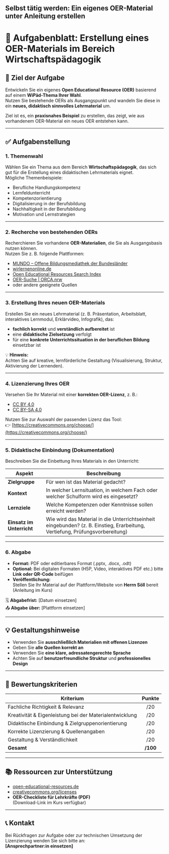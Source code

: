 ## Selbst tätig werden: Ein eigenes OER-Material unter Anleitung erstellen

# 📄 Aufgabenblatt: Erstellung eines OER-Materials im Bereich Wirtschaftspädagogik

## 🎯 Ziel der Aufgabe

Entwickeln Sie ein eigenes **Open Educational Resource (OER)** basierend auf einem **WiPäd-Thema Ihrer Wahl**.  
Nutzen Sie bestehende OERs als Ausgangspunkt und wandeln Sie diese in ein **neues, didaktisch sinnvolles Lehrmaterial** um.

Ziel ist es, ein **praxisnahes Beispiel** zu erstellen, das zeigt, wie aus vorhandenem OER-Material ein neues OER entstehen kann.

---

## ✅ Aufgabenstellung

### 1. Themenwahl
Wählen Sie ein Thema aus dem Bereich **Wirtschaftspädagogik**, das sich gut für die Erstellung eines didaktischen Lehrmaterials eignet.  
Mögliche Themenbeispiele:
- Berufliche Handlungskompetenz  
- Lernfeldunterricht  
- Kompetenzorientierung  
- Digitalisierung in der Berufsbildung  
- Nachhaltigkeit in der Berufsbildung  
- Motivation und Lernstrategien  

---

### 2. Recherche von bestehenden OERs
Recherchieren Sie vorhandene **OER-Materialien**, die Sie als Ausgangsbasis nutzen können.  
Nutzen Sie z. B. folgende Plattformen:

- [MUNDO – Offene Bildungsmediathek der Bundesländer](https://mundo.schule)
- [wirlernenonline.de](https://wirlernenonline.de)
- [Open Educational Resources Search Index](https://oersi.org)
- [OER-Suche | ORCA.nrw](https://openeducationalresources.nrw)
- oder andere geeignete Quellen

---

### 3. Erstellung Ihres neuen OER-Materials

Erstellen Sie ein neues Lehrmaterial (z. B. Präsentation, Arbeitsblatt, interaktives Lernmodul, Erklärvideo, Infografik), das:

- **fachlich korrekt** und **verständlich aufbereitet** ist  
- eine **didaktische Zielsetzung** verfolgt  
- für eine **konkrete Unterrichtssituation in der beruflichen Bildung** einsetzbar ist  

💡 **Hinweis:**  
Achten Sie auf kreative, lernförderliche Gestaltung (Visualisierung, Struktur, Aktivierung der Lernenden).

---

### 4. Lizenzierung Ihres OER
Versehen Sie Ihr Material mit einer **korrekten OER-Lizenz**, z. B.:

- [CC BY 4.0](https://creativecommons.org/licenses/by/4.0/)
- [CC BY-SA 4.0](https://creativecommons.org/licenses/by-sa/4.0/)

Nutzen Sie zur Auswahl der passenden Lizenz das Tool:  
👉 [https://creativecommons.org/choose/](https://creativecommons.org/choose/)

---

### 5. Didaktische Einbindung (Dokumentation)

Beschreiben Sie die Einbettung Ihres Materials in den Unterricht:

| Aspekt | Beschreibung |
|--------|---------------|
| **Zielgruppe** | Für wen ist das Material gedacht? |
| **Kontext** | In welcher Lernsituation, in welchem Fach oder welcher Schulform wird es eingesetzt? |
| **Lernziele** | Welche Kompetenzen oder Kenntnisse sollen erreicht werden? |
| **Einsatz im Unterricht** | Wie wird das Material in die Unterrichtseinheit eingebunden? (z. B. Einstieg, Erarbeitung, Vertiefung, Prüfungsvorbereitung) |

---

### 6. Abgabe

- **Format:** PDF oder editierbares Format (.pptx, .docx, .odt)  
- **Optional:** Bei digitalen Formaten (H5P, Video, interaktives PDF etc.) bitte **Link oder QR-Code** beifügen  
- **Veröffentlichung:**  
  Stellen Sie Ihr Material auf der Plattform/Website von **Herrn Söll** bereit (Anleitung im Kurs)

🗓 **Abgabefrist:** [Datum einsetzen]  
📤 **Abgabe über:** [Plattform einsetzen]

---

## 💡 Gestaltungshinweise

- Verwenden Sie **ausschließlich Materialien mit offenen Lizenzen**  
- Geben Sie **alle Quellen korrekt an**  
- Verwenden Sie **eine klare, adressatengerechte Sprache**  
- Achten Sie auf **benutzerfreundliche Struktur** und **professionelles Design**

---

## 💯 Bewertungskriterien

| Kriterium | Punkte |
|------------|:------:|
| Fachliche Richtigkeit & Relevanz | /20 |
| Kreativität & Eigenleistung bei der Materialentwicklung | /20 |
| Didaktische Einbindung & Zielgruppenorientierung | /20 |
| Korrekte Lizenzierung & Quellenangaben | /20 |
| Gestaltung & Verständlichkeit | /20 |
| **Gesamt** | **/100** |

---

## 📚 Ressourcen zur Unterstützung

- [open-educational-resources.de](https://open-educational-resources.de/)
- [creativecommons.org/licenses](https://creativecommons.org/licenses/)
- **OER-Checkliste für Lehrkräfte (PDF)**  
  (Download-Link im Kurs verfügbar)

---

## 📞 Kontakt

Bei Rückfragen zur Aufgabe oder zur technischen Umsetzung der Lizenzierung wenden Sie sich bitte an:  
**[Ansprechpartner:in einsetzen]**
